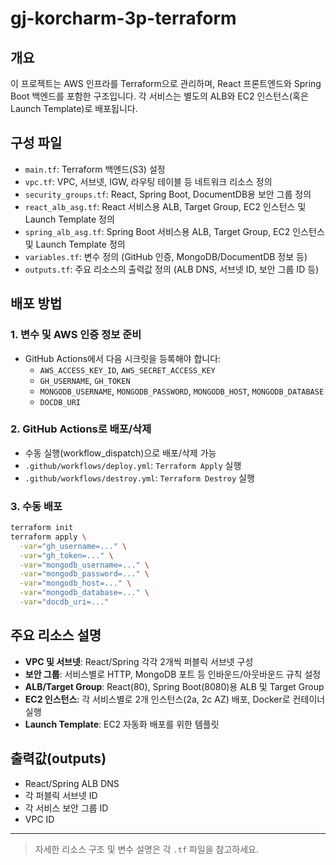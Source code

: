 # gj-korcharm-3p-terraform

## 개요
이 프로젝트는 AWS 인프라를 Terraform으로 관리하며, React 프론트엔드와 Spring Boot 백엔드를 포함한 구조입니다. 각 서비스는 별도의 ALB와 EC2 인스턴스(혹은 Launch Template)로 배포됩니다.

## 구성 파일
- `main.tf`: Terraform 백엔드(S3) 설정
- `vpc.tf`: VPC, 서브넷, IGW, 라우팅 테이블 등 네트워크 리소스 정의
- `security_groups.tf`: React, Spring Boot, DocumentDB용 보안 그룹 정의
- `react_alb_asg.tf`: React 서비스용 ALB, Target Group, EC2 인스턴스 및 Launch Template 정의
- `spring_alb_asg.tf`: Spring Boot 서비스용 ALB, Target Group, EC2 인스턴스 및 Launch Template 정의
- `variables.tf`: 변수 정의 (GitHub 인증, MongoDB/DocumentDB 정보 등)
- `outputs.tf`: 주요 리소스의 출력값 정의 (ALB DNS, 서브넷 ID, 보안 그룹 ID 등)

## 배포 방법

### 1. 변수 및 AWS 인증 정보 준비
- GitHub Actions에서 다음 시크릿을 등록해야 합니다:
  - `AWS_ACCESS_KEY_ID`, `AWS_SECRET_ACCESS_KEY`
  - `GH_USERNAME`, `GH_TOKEN`
  - `MONGODB_USERNAME`, `MONGODB_PASSWORD`, `MONGODB_HOST`, `MONGODB_DATABASE`
  - `DOCDB_URI`

### 2. GitHub Actions로 배포/삭제
- 수동 실행(workflow_dispatch)으로 배포/삭제 가능
- `.github/workflows/deploy.yml`: `Terraform Apply` 실행
- `.github/workflows/destroy.yml`: `Terraform Destroy` 실행

### 3. 수동 배포
```sh
terraform init
terraform apply \
  -var="gh_username=..." \
  -var="gh_token=..." \
  -var="mongodb_username=..." \
  -var="mongodb_password=..." \
  -var="mongodb_host=..." \
  -var="mongodb_database=..." \
  -var="docdb_uri=..."
```

## 주요 리소스 설명

- **VPC 및 서브넷**: React/Spring 각각 2개씩 퍼블릭 서브넷 구성
- **보안 그룹**: 서비스별로 HTTP, MongoDB 포트 등 인바운드/아웃바운드 규칙 설정
- **ALB/Target Group**: React(80), Spring Boot(8080)용 ALB 및 Target Group
- **EC2 인스턴스**: 각 서비스별로 2개 인스턴스(2a, 2c AZ) 배포, Docker로 컨테이너 실행
- **Launch Template**: EC2 자동화 배포를 위한 템플릿

## 출력값(outputs)
- React/Spring ALB DNS
- 각 퍼블릭 서브넷 ID
- 각 서비스 보안 그룹 ID
- VPC ID

---

> 자세한 리소스 구조 및 변수 설명은 각 `.tf` 파일을 참고하세요.